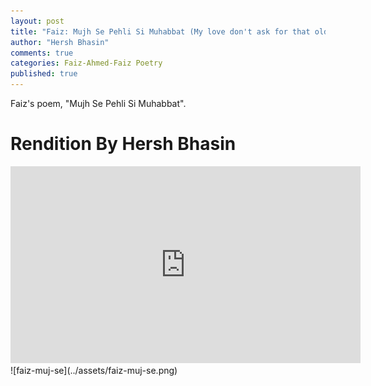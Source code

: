```yaml
---
layout: post
title: "Faiz: Mujh Se Pehli Si Muhabbat (My love don't ask for that old love...)"
author: "Hersh Bhasin"
comments: true
categories: Faiz-Ahmed-Faiz Poetry
published: true
---
```




Faiz's poem, "Mujh Se Pehli Si Muhabbat".

# Rendition By Hersh Bhasin

<iframe width="560" height="315" src="https://www.youtube.com/embed/nPTlhLb75fk" frameborder="0" allow="accelerometer; autoplay; encrypted-media; gyroscope; picture-in-picture" allowfullscreen></iframe>
![faiz-muj-se](../assets/faiz-muj-se.png)

